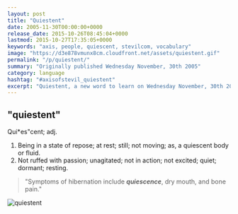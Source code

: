 ```yaml
---
layout: post
title: "Quiestent"
date: 2005-11-30T00:00:00+0000
release_date: 2015-10-26T08:45:04+0000
lastmod: 2015-10-27T17:35:05+0000
keywords: "axis, people, quiescent, stevilcom, vocabulary"
image: "https://d3e878vmunx8cm.cloudfront.net/assets/quiestent.gif"
permalink: "/p/quiestent/"
summary: "Originally published Wednesday November, 30th 2005"
category: language
hashtag: "#axisofstevil_quiestent"
excerpt: "Quiestent, a new word to learn on Wednesday November, 30th 2005"
---
```


[id_1]: https://d3e878vmunx8cm.cloudfront.net/assets/quiestent.gif "quiestent"

## "quiestent" ##

Qui*es"cent; adj.

1. Being in a state of repose; at rest; still; not moving; as, a quiescent body or fluid.
2. Not ruffed with passion; unagitated; not in action; not excited; quiet; dormant; resting.
 
> "Symptoms of hibernation include ***quiescence***, dry mouth, and bone pain."

![quiestent][id_1]
